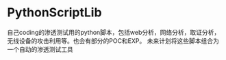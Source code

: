 # PythonScriptLib
自己coding的渗透测试用的python脚本，包括web分析，网络分析，取证分析，无线设备的攻击利用等。也会有部分的POC和EXP。
未来计划将这些脚本组合为一个自动的渗透测试工具
